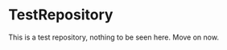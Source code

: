TestRepository
==============

This is a test repository, nothing to be seen here. Move on now.  
 
 
   
     
   
           
 
